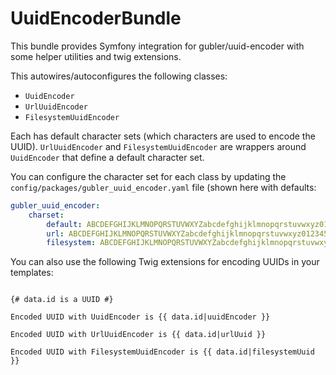 # UuidEncoderBundle

This bundle provides Symfony integration for gubler/uuid-encoder with some helper utilities and twig extensions.

This autowires/autoconfigures the following classes:

- `UuidEncoder`
- `UrlUuidEncoder`
- `FilesystemUuidEncoder`

Each has default character sets (which characters are used to encode the UUID). `UrlUuidEncoder` and `FilesystemUuidEncoder` are wrappers around `UuidEncoder` that define a default character set.

You can configure the character set for each class by updating the `config/packages/gubler_uuid_encoder.yaml` file (shown here with defaults:

```yaml
gubler_uuid_encoder:
    charset:
        default: ABCDEFGHIJKLMNOPQRSTUVWXYZabcdefghijklmnopqrstuvwxyz0123456789
        url: ABCDEFGHIJKLMNOPQRSTUVWXYZabcdefghijklmnopqrstuvwxyz0123456789-_~.
        filesystem: ABCDEFGHIJKLMNOPQRSTUVWXYZabcdefghijklmnopqrstuvwxyz0123456789
``` 

You can also use the following Twig extensions for encoding UUIDs in your templates:

```twig

{# data.id is a UUID #}

Encoded UUID with UuidEncoder is {{ data.id|uuidEncoder }}

Encoded UUID with UrlUuidEncoder is {{ data.id|urlUuid }}

Encoded UUID with FilesystemUuidEncoder is {{ data.id|filesystemUuid }}

```
